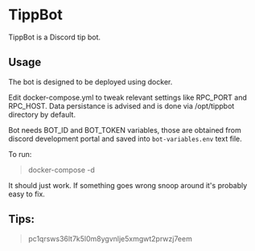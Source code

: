 # TippBot

TippBot is a Discord tip bot.

## Usage

The bot is designed to be deployed using docker.

Edit docker-compose.yml to tweak relevant settings like RPC_PORT and RPC_HOST. Data persistance is advised and is done via /opt/tippbot directory by default.

Bot needs BOT_ID and BOT_TOKEN variables, those are obtained from discord development portal and saved into `bot-variables.env` text file.

To run:

> docker-compose -d

It should just work. If something goes wrong snoop around it's probably easy to fix.

## Tips:

> pc1qrsws36lt7k5l0m8ygvnlje5xmgwt2prwzj7eem